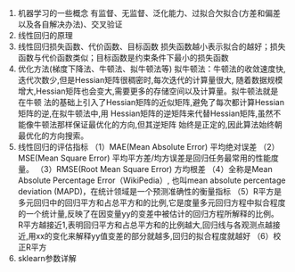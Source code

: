 1. 机器学习的一些概念
有监督、无监督、泛化能力、过拟合欠拟合(方差和偏差以及各自解决办法)、交叉验证
2. 线性回归的原理
3. 线性回归损失函数、代价函数、目标函数
损失函数越小表示拟合的越好；损失函数与代价函数类似；目标函数是约束条件下最小的损失函数
4. 优化方法(梯度下降法、牛顿法、拟牛顿法等)
拟牛顿法：牛顿法的收敛速度快,迭代次数少,但是Hessian矩阵很稠密时,每次迭代的计算量很大,
随着数据规模增大,Hessian矩阵也会变大,需要更多的存储空间以及计算量。拟牛顿法就是在牛顿
法的基础上引入了Hessian矩阵的近似矩阵,避免了每次都计算Hessian矩阵的逆,在拟牛顿法中,用
Hessian矩阵的逆矩阵来代替Hessian矩阵,虽然不能像牛顿法那样保证最优化的方向,但其逆矩阵
始终是正定的,因此算法始终朝最优化的方向搜索。
5. 线性回归的评估指标
（1）MAE(Mean Absolute Error) 平均绝对误差
（2）MSE(Mean Square Error) 平均平方差/均方误差是回归任务最常用的性能度量。
（3）RMSE(Root Mean Square Error) 方均根差
（4）全称是Mean Absolute Percentage Error（WikiPedia）, 也叫mean absolute percentage deviation (MAPD)，在统计领域是一个预测准确性的衡量指标
（5）R平方是多元回归中的回归平方和占总平方和的比例,它是度量多元回归方程中拟合程度的一个统计量,反映了在因变量yy的变差中被估计的回归方程所解释的比例。 
R平方越接近1,表明回归平方和占总平方和的比例越大,回归线与各观测点越接近,用xx的变化来解释yy值变差的部分就越多,回归的拟合程度就越好
（6）校正R平方 
6. sklearn参数详解